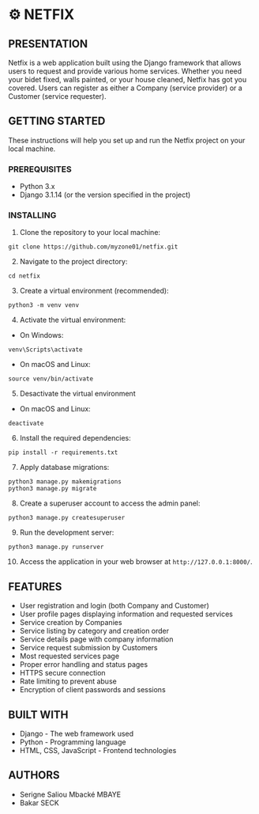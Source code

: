 #   ⚙️ NETFIX

##  PRESENTATION
Netfix is a web application built using the Django framework that allows users to request and provide various home services. Whether you need your bidet fixed, walls painted, or your house cleaned, Netfix has got you covered. Users can register as either a Company (service provider) or a Customer (service requester).

## GETTING STARTED
These instructions will help you set up and run the Netfix project on your local machine.

### PREREQUISITES
- Python 3.x
- Django 3.1.14 (or the version specified in the project)

### INSTALLING
1. Clone the repository to your local machine:

```
git clone https://github.com/myzone01/netfix.git
```

2. Navigate to the project directory:

```
cd netfix
```

3. Create a virtual environment (recommended):

```
python3 -m venv venv
```

4. Activate the virtual environment:

- On Windows:

```
venv\Scripts\activate
```

- On macOS and Linux:

```
source venv/bin/activate
```

5. Desactivate the virtual environment

- On macOS and Linux:

```
deactivate
```

6. Install the required dependencies:

```
pip install -r requirements.txt
```

7. Apply database migrations:

```
python3 manage.py makemigrations
python3 manage.py migrate
```

8. Create a superuser account to access the admin panel:

```
python3 manage.py createsuperuser
```

9. Run the development server:

```
python3 manage.py runserver
```

10. Access the application in your web browser at `http://127.0.0.1:8000/`.

## FEATURES
- User registration and login (both Company and Customer)
- User profile pages displaying information and requested services
- Service creation by Companies
- Service listing by category and creation order
- Service details page with company information
- Service request submission by Customers
- Most requested services page
- Proper error handling and status pages
- HTTPS secure connection
- Rate limiting to prevent abuse
- Encryption of client passwords and sessions

## BUILT WITH
- Django - The web framework used
- Python - Programming language
- HTML, CSS, JavaScript - Frontend technologies

## AUTHORS
- Serigne Saliou Mbacké MBAYE
- Bakar SECK
